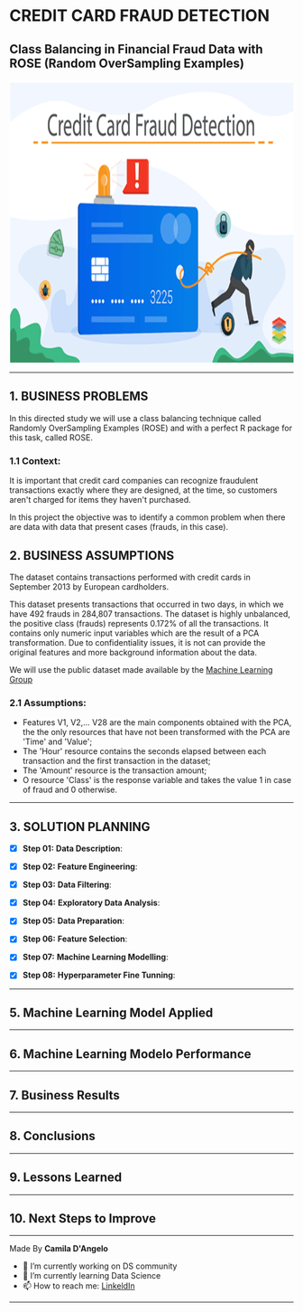 # **CREDIT CARD FRAUD DETECTION**

## Class Balancing in Financial Fraud Data with ROSE (Random OverSampling Examples)

<div align="center">
<p float="left">
  <img src="/images/card.png" width="1000" height="500"/>
</p>
</div>

***
## 1. BUSINESS PROBLEMS

In this directed study we will use a class balancing technique called Randomly OverSampling Examples (ROSE) and with a perfect R package for this task, called ROSE.

### 1.1 **Context:**
 
It is important that credit card companies can recognize fraudulent transactions exactly where they are designed, at the time, so customers aren't charged for items they haven't purchased.

In this project the objective was to identify a common problem when there are data with data that present cases (frauds, in this case).

## 2. BUSINESS ASSUMPTIONS

The dataset contains transactions performed with credit cards in September 2013 by European cardholders.

This dataset presents transactions that occurred in two days, in which we have 492 frauds in 284,807 transactions. The dataset is highly unbalanced, the positive class (frauds) represents 0.172% of all the transactions. It contains only numeric input variables which are the result of a PCA transformation. Due to confidentiality issues, it is not can provide the original features and more background information about the data.

We will use the public dataset made available by the  [Machine Learning Group](https://www.kaggle.com/mlg-ulb/creditcardfraud)


 ### 2.1 **Assumptions:** 
 
   * Features V1, V2,… V28 are the main components obtained with the PCA, the the only resources that have not been transformed with the PCA are 'Time' and 'Value';
   * The 'Hour' resource contains the seconds elapsed between each transaction and the first transaction in the dataset;
   * The 'Amount' resource is the transaction amount;
   * O resource 'Class' is the response variable and takes the value 1 in case of fraud and 0 otherwise.
   
  ***
## 3. SOLUTION PLANNING

- [x] **Step 01:** **Data Description**:  

- [x] **Step 02:** **Feature Engineering**:

- [x] **Step 03:** **Data Filtering**: 

- [x] **Step 04:** **Exploratory Data Analysis**:

- [x] **Step 05:** **Data Preparation**:

- [x] **Step 06:** **Feature Selection**:

- [x] **Step 07:** **Machine Learning Modelling**:

- [x] **Step 08:** **Hyperparameter Fine Tunning**:


***
## 5. Machine Learning Model Applied


***
## 6. Machine Learning Modelo Performance


***
## 7. Business Results


***
## 8. Conclusions

***
## 9. Lessons Learned

***
## 10. Next Steps to Improve

***
Made By **Camila D'Angelo**

- 🔭 I’m currently working on DS community
- 🌱 I’m currently learning Data Science
- 📫 How to reach me: 
[LinkeldIn](https://www.linkedin.com/in/camiladangelotempesta/)

***
